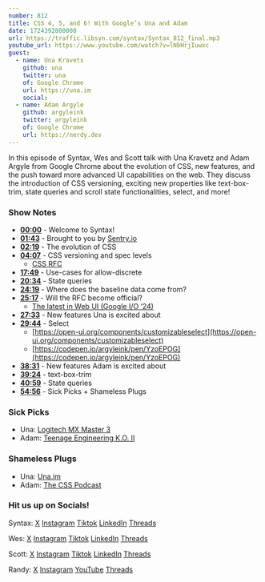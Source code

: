 ```yaml
---
number: 812
title: CSS 4, 5, and 6! With Google’s Una and Adam
date: 1724392800000
url: https://traffic.libsyn.com/syntax/Syntax_812_final.mp3
youtube_url: https://www.youtube.com/watch?v=lNbHrjIuwxc
guest:
  - name: Una Kravets
    github: una
    twitter: una
    of: Google Chrome
    url: https://una.im
    social: 
  - name: Adam Argyle
    github: argyleink
    twitter: argyleink
    of: Google Chrome
    url: https://nerdy.dev
---
```


In this episode of Syntax, Wes and Scott talk with Una Kravetz and Adam Argyle from Google Chrome about the evolution of CSS, new features, and the push toward more advanced UI capabilities on the web. They discuss the introduction of CSS versioning, exciting new properties like text-box-trim, state queries and scroll state functionalities, select, and more!  

### Show Notes

* **[00:00](#t=00:00)** - Welcome to Syntax!
* **[01:43](#t=01:43)** - Brought to you by [Sentry.io](https://sentry.io)
* **[02:19](#t=02:19)** - The evolution of CSS
* **[04:07](#t=04:07)** - CSS versioning and spec levels
  * [CSS RFC](https://github.com/CSS-Next/css-next/discussions/92)
* **[17:49](#t=17:49)** - Use-cases for allow-discrete
* **[20:34](#t=20:34)** - State queries
* **[24:19](#t=24:19)** - Where does the baseline data come from?
* **[25:17](#t=25:17)** - Will the RFC become official?
  * [The latest in Web UI (Google I/O ‘24)](https://www.youtube.com/watch?v=_-6LgEjEyzE)
* **[27:33](#t=27:33)** - New features Una is excited about
* **[29:44](#t=29:44)** - Select
  * [https://open-ui.org/components/customizableselect](https://open-ui.org/components/customizableselect)
  * [https://codepen.io/argyleink/pen/YzoEPOG](https://codepen.io/argyleink/pen/YzoEPOG)
* **[38:31](#t=38:31)** - New features Adam is excited about
* **[39:24](#t=39:24)** - text-box-trim
* **[40:59](#t=40:59)** - State queries
* **[54:56](#t=54:56)** - Sick Picks + Shameless Plugs

### Sick Picks

- Una: [Logitech MX Master 3](https://amzn.to/4dkGGHj)
- Adam: [Teenage Engineering K.O. II](https://teenage.engineering/store/ep-133)

### Shameless Plugs

- Una: [Una.im](https://una.im)
- Adam: [The CSS Podcast](https://goo.gle/TheCSSpodcast)

### Hit us up on Socials!

Syntax: [X](https://twitter.com/syntaxfm) [Instagram](https://www.instagram.com/syntax_fm/) [Tiktok](https://www.tiktok.com/@syntaxfm) [LinkedIn](https://www.linkedin.com/company/96077407/admin/feed/posts/) [Threads](https://www.threads.net/@syntax_fm)

Wes: [X](https://twitter.com/wesbos) [Instagram](https://www.instagram.com/wesbos/) [Tiktok](https://www.tiktok.com/@wesbos) [LinkedIn](https://www.linkedin.com/in/wesbos/) [Threads](https://www.threads.net/@wesbos)

Scott: [X](https://twitter.com/stolinski) [Instagram](https://www.instagram.com/stolinski/) [Tiktok](https://www.tiktok.com/@stolinski) [LinkedIn](https://www.linkedin.com/in/stolinski/) [Threads](https://www.threads.net/@stolinski)

Randy: [X](https://twitter.com/randyrektor) [Instagram](https://www.instagram.com/randyrektor/) [YouTube](https://www.youtube.com/@randyrektor) [Threads](https://www.threads.net/@randyrektor)